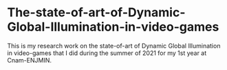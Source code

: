 # The-state-of-art-of-Dynamic-Global-Illumination-in-video-games
This is my research work on the state-of-art of Dynamic Global Illumination in video-games that I did during the summer of 2021 for my 1st year at Cnam-ENJMIN.
